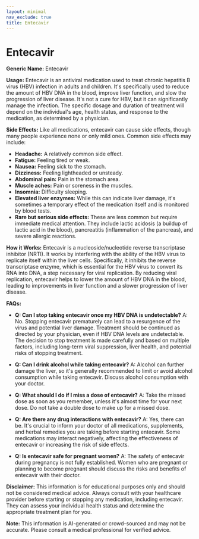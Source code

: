```yaml
---
layout: minimal
nav_exclude: true
title: Entecavir
---
```


# Entecavir

**Generic Name:** Entecavir

**Usage:** Entecavir is an antiviral medication used to treat chronic hepatitis B virus (HBV) infection in adults and children.  It's specifically used to reduce the amount of HBV DNA in the blood, improve liver function, and slow the progression of liver disease. It's not a cure for HBV, but it can significantly manage the infection.  The specific dosage and duration of treatment will depend on the individual's age, health status, and response to the medication, as determined by a physician.

**Side Effects:**  Like all medications, entecavir can cause side effects, though many people experience none or only mild ones.  Common side effects may include:

* **Headache:** A relatively common side effect.
* **Fatigue:** Feeling tired or weak.
* **Nausea:** Feeling sick to the stomach.
* **Dizziness:** Feeling lightheaded or unsteady.
* **Abdominal pain:** Pain in the stomach area.
* **Muscle aches:** Pain or soreness in the muscles.
* **Insomnia:** Difficulty sleeping.
* **Elevated liver enzymes:**  While this can indicate liver damage, it's sometimes a temporary effect of the medication itself and is monitored by blood tests.
* **Rare but serious side effects:**  These are less common but require immediate medical attention.  They include lactic acidosis (a buildup of lactic acid in the blood), pancreatitis (inflammation of the pancreas), and severe allergic reactions.

**How it Works:** Entecavir is a nucleoside/nucleotide reverse transcriptase inhibitor (NRTI).  It works by interfering with the ability of the HBV virus to replicate itself within the liver cells.  Specifically, it inhibits the reverse transcriptase enzyme, which is essential for the HBV virus to convert its RNA into DNA, a step necessary for viral replication.  By reducing viral replication, entecavir helps to lower the amount of HBV DNA in the blood, leading to improvements in liver function and a slower progression of liver disease.


**FAQs:**

* **Q: Can I stop taking entecavir once my HBV DNA is undetectable?** A: No.  Stopping entecavir prematurely can lead to a resurgence of the virus and potential liver damage.  Treatment should be continued as directed by your physician, even if HBV DNA levels are undetectable.  The decision to stop treatment is made carefully and based on multiple factors, including long-term viral suppression, liver health, and potential risks of stopping treatment.

* **Q: Can I drink alcohol while taking entecavir?** A:  Alcohol can further damage the liver, so it's generally recommended to limit or avoid alcohol consumption while taking entecavir.  Discuss alcohol consumption with your doctor.

* **Q: What should I do if I miss a dose of entecavir?** A: Take the missed dose as soon as you remember, unless it's almost time for your next dose.  Do not take a double dose to make up for a missed dose.

* **Q: Are there any drug interactions with entecavir?** A: Yes, there can be.  It's crucial to inform your doctor of all medications, supplements, and herbal remedies you are taking before starting entecavir.  Some medications may interact negatively, affecting the effectiveness of entecavir or increasing the risk of side effects.

* **Q: Is entecavir safe for pregnant women?** A: The safety of entecavir during pregnancy is not fully established.  Women who are pregnant or planning to become pregnant should discuss the risks and benefits of entecavir with their doctor.

**Disclaimer:** This information is for educational purposes only and should not be considered medical advice.  Always consult with your healthcare provider before starting or stopping any medication, including entecavir.  They can assess your individual health status and determine the appropriate treatment plan for you.


**Note:** This information is AI-generated or crowd-sourced and may not be accurate. Please consult a medical professional for verified advice.